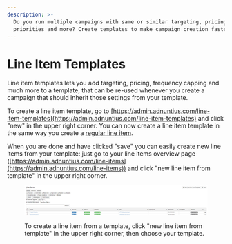 ```yaml
---
description: >-
  Do you run multiple campaigns with same or similar targeting, pricing,
  priorities and more? Create templates to make campaign creation faster.
---
```


# Line Item Templates

Line item templates lets you add targeting, pricing, frequency capping and much more to a template, that can be re-used whenever you create a campaign that should inherit those settings from your template.&#x20;

To create a line item template, go to [https://admin.adnuntius.com/line-item-templates](https://admin.adnuntius.com/line-item-templates) and click "new" in the upper right corner. You can now create a line item template in the same way you create a [regular line item](../../../../adnuntius-advertising/admin-ui/advertising/line-items.md).&#x20;

When you are done and have clicked "save" you can easily create new line items from your template: just go to your line items overview page ([https://admin.adnuntius.com/line-items](https://admin.adnuntius.com/line-items)) and click "new line item from template" in the upper right corner.

<figure><img src="../../../../.gitbook/assets/202209 LI Templates.png" alt=""><figcaption><p>To create a line item from a template, click "new line item from template" in the upper right corner, then choose your template.</p></figcaption></figure>
